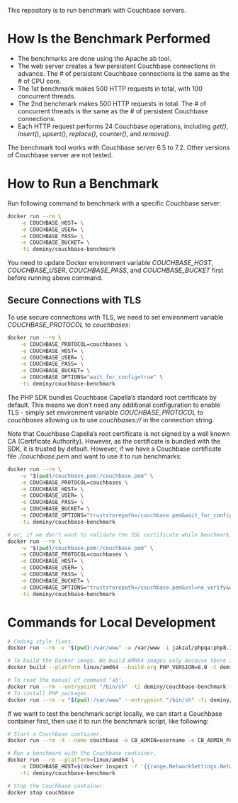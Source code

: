 This repository is to run benchmark with Couchbase servers.

# How Is the Benchmark Performed

* The benchmarks are done using the Apache ab tool.
* The web server creates a few persistent Couchbase connections in advance. The # of persistent Couchbase connections is the same as the # of CPU core.
* The 1st benchmark makes 500 HTTP requests in total, with 100 concurrent threads.
* The 2nd benchmark makes 500 HTTP requests in total. The # of concurrent threads is the same as the # of persistent Couchbase connections.
* Each HTTP request performs 24 Couchbase operations, including _get()_, _insert()_, _upsert()_, _replace()_, _counter()_, and _remove()_.

The benchmark tool works with Couchbase server 6.5 to 7.2. Other versions of Couchbase server are not tested.

# How to Run a Benchmark

Run following command to benchmark with a specific Couchbase server:

```bash
docker run --rm \
    -e COUCHBASE_HOST= \
    -e COUCHBASE_USER= \
    -e COUCHBASE_PASS= \
    -e COUCHBASE_BUCKET= \
    -ti deminy/couchbase-benchmark
```

You need to update Docker environment variable _COUCHBASE_HOST_, _COUCHBASE_USER_, _COUCHBASE_PASS_, and
_COUCHBASE_BUCKET_ first before running above command.

## Secure Connections with TLS

To use secure connections with TLS, we need to set environment variable _COUCHBASE_PROTOCOL_ to _couchbases_:

```bash
docker run --rm \
    -e COUCHBASE_PROTOCOL=couchbases \
    -e COUCHBASE_HOST= \
    -e COUCHBASE_USER= \
    -e COUCHBASE_PASS= \
    -e COUCHBASE_BUCKET= \
    -e COUCHBASE_OPTIONS="wait_for_config=true" \
    -ti deminy/couchbase-benchmark
```

The PHP SDK bundles Couchbase Capella’s standard root certificate by default. This means we don’t need any additional
configuration to enable TLS - simply set environment variable _COUCHBASE_PROTOCOL_ to _couchbases_ allowing us to use
_couchbases://_ in the connection string.

Note that Couchbase Capella’s root certificate is not signed by a well known CA (Certificate Authority). However, as the
certificate is bundled with the SDK, it is trusted by default. However, if we have a Couchbase certificate file
_./couchbase.pem_ and want to use it to run benchmarks:

```bash
docker run --rm \
    -v "$(pwd)/couchbase.pem:/couchbase.pem" \
    -e COUCHBASE_PROTOCOL=couchbases \
    -e COUCHBASE_HOST= \
    -e COUCHBASE_USER= \
    -e COUCHBASE_PASS= \
    -e COUCHBASE_BUCKET= \
    -e COUCHBASE_OPTIONS="truststorepath=/couchbase.pem&wait_for_config=true" \
    -ti deminy/couchbase-benchmark

# or, if we don't want to validate the SSL certificate while benchmarking. This should be used for debugging purposes only.
docker run --rm \
    -v "$(pwd)/couchbase.pem:/couchbase.pem" \
    -e COUCHBASE_PROTOCOL=couchbases \
    -e COUCHBASE_HOST= \
    -e COUCHBASE_USER= \
    -e COUCHBASE_PASS= \
    -e COUCHBASE_BUCKET= \
    -e COUCHBASE_OPTIONS="truststorepath=/couchbase.pem&ssl=no_verify&wait_for_config=true" \
    -ti deminy/couchbase-benchmark
```

# Commands for Local Development

```bash
# Coding style fixes.
docker run --rm -v "$(pwd):/var/www" -w /var/www -i jakzal/phpqa:php8.1 php-cs-fixer fix

# To build the Docker image. We build AMR64 images only because there is no download link for ARM64.
docker build --platform linux/amd64 --build-arg PHP_VERSION=8.0 -t deminy/couchbase-benchmark .

# To read the manual of command "ab".
docker run --rm --entrypoint "/bin/sh" -ti deminy/couchbase-benchmark -c "ab -h"
# To install PHP packages.
docker run --rm -v "$(pwd):/var/www" --entrypoint "/bin/sh" -ti deminy/couchbase-benchmark -c "composer install -n"
```

If we want to test the benchmark script locally, we can start a Couchbase container first, then use it to run the
benchmark script, like following:

```bash
# Start a Couchbase container.
docker run --rm -d --name couchbase -e CB_ADMIN=username -e CB_ADMIN_PASSWORD=password -e CB_BUCKET=test -t deminy/couchbase:7.2.2

# Run a benchmark with the Couchbase container.
docker run --rm --platform=linux/amd64 \
    -e COUCHBASE_HOST=$(docker inspect -f '{{range.NetworkSettings.Networks}}{{.IPAddress}}{{end}}' couchbase) \
    -ti deminy/couchbase-benchmark

# Stop the Couchbase container.
docker stop couchbase
```
